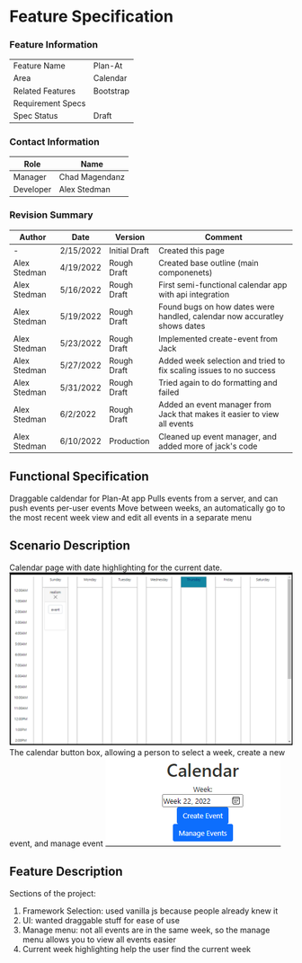 # Feature Specification

### Feature Information
|||
|---|---|
|Feature Name|Plan-At|
|Area|Calendar|
|Related Features|Bootstrap|
|Requirement Specs|
|Spec Status|Draft|

### Contact Information
|Role|Name|
|---|---|
|Manager|Chad Magendanz|
|Developer|Alex Stedman|


### Revision Summary
|Author|Date|Version|Comment|
|---|---|---|---|
|-|2/15/2022|Initial Draft|Created this page|
|Alex Stedman|4/19/2022|Rough Draft|Created base outline (main componenets)|
|Alex Stedman|5/16/2022|Rough Draft|First semi-functional calendar app with api integration|
|Alex Stedman|5/19/2022|Rough Draft|Found bugs on how dates were handled, calendar now accuratley shows dates|
|Alex Stedman|5/23/2022|Rough Draft|Implemented create-event from Jack|
|Alex Stedman|5/27/2022|Rough Draft|Added week selection and tried to fix scaling issues to no success|
|Alex Stedman|5/31/2022|Rough Draft|Tried again to do formatting and failed|
|Alex Stedman|6/2/2022|Rough Draft|Added an event manager from Jack that makes it easier to view all events|
|Alex Stedman|6/10/2022|Production|Cleaned up event manager, and added more of jack's code|






## Functional Specification
Draggable caldendar for Plan-At app 
Pulls events from a server, and can push events
per-user events
Move between weeks, an automatically go to the most recent week
view and edit all events in a separate menu


## Scenario Description
Calendar page with date highlighting for the current date.
![calendar](./calendar.PNG)
The calendar button box, allowing a person to select a week, create a new event, and manage event
![header](./header.PNG)


## Feature Description
Sections of the project:

1. Framework Selection:
   used vanilla js because people already knew it
2. UI:
   wanted draggable stuff for ease of use
3. Manage menu:
   not all events are in the same week, so the manage menu allows you to view all events easier
4. Current week highlighting
   help the user find the current week

